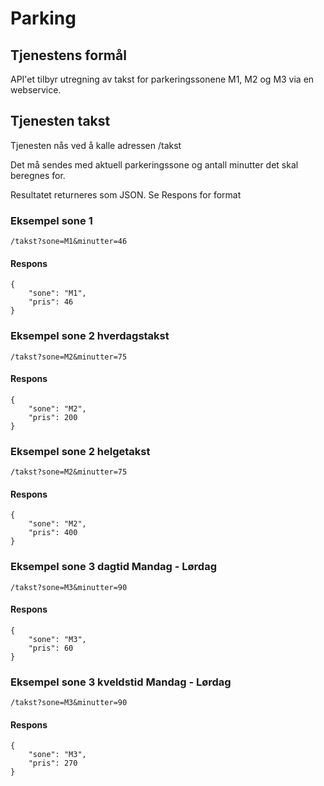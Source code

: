 # Parking

## Tjenestens formål
API'et tilbyr utregning av takst for parkeringssonene M1, M2 og M3 via en webservice.


## Tjenesten takst
Tjenesten nås ved å kalle adressen /takst

Det må sendes med aktuell parkeringssone og antall minutter det skal beregnes for.

Resultatet returneres som JSON. Se Respons for format

### Eksempel sone 1 

```/takst?sone=M1&minutter=46 ```

#### Respons
```
{
    "sone": "M1",
    "pris": 46
}
```

### Eksempel sone 2 hverdagstakst

```/takst?sone=M2&minutter=75```

#### Respons
```
{
    "sone": "M2",
    "pris": 200
}
```

### Eksempel sone 2 helgetakst

```/takst?sone=M2&minutter=75```

#### Respons
```
{
    "sone": "M2",
    "pris": 400
}
```

### Eksempel sone 3 dagtid Mandag - Lørdag

```/takst?sone=M3&minutter=90```

#### Respons
```
{
    "sone": "M3",
    "pris": 60
}
```

### Eksempel sone 3 kveldstid Mandag - Lørdag

```/takst?sone=M3&minutter=90```

#### Respons
```
{
    "sone": "M3",
    "pris": 270
}
```
